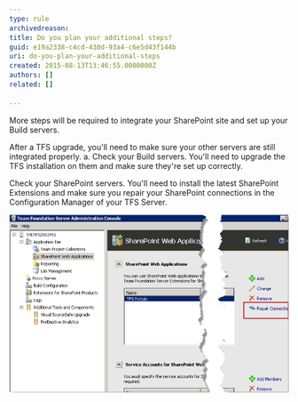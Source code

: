 ```yaml
---
type: rule
archivedreason: 
title: Do you plan your additional steps?
guid: e19a2338-c4cd-430d-93a4-c6e5d43f144b
uri: do-you-plan-your-additional-steps
created: 2015-08-13T13:46:55.0000000Z
authors: []
related: []

---
```


More steps will be required to integrate your SharePoint site and set up your Build servers.

<!--endintro-->
After a TFS upgrade, you'll need to make sure your other servers are still integrated properly.
a.               Check your Build servers. You'll need to upgrade the TFS installation on them and make sure they're set up correctly.

Check your SharePoint servers.  You'll need to install the latest SharePoint Extensions and make sure you repair your SharePoint connections in the Configuration Manager of your TFS Server.


![Repair your Sharepoint Connections](sharepoint.png)
